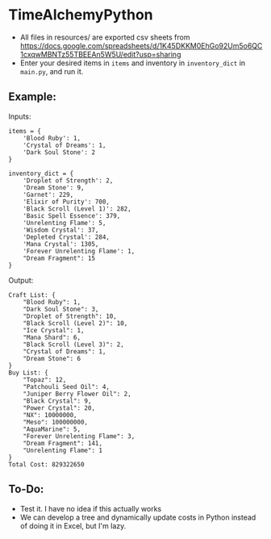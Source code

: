 # TimeAlchemyPython

* All files in resources/ are exported csv sheets from https://docs.google.com/spreadsheets/d/1K45DKKM0EhGo92Um5o6QC1cxqwMBNTz55TBEEAn5W5U/edit?usp=sharing
* Enter your desired items in `items` and inventory in `inventory_dict` in `main.py`, and run it.

## Example:
Inputs:
```
items = {
    'Blood Ruby': 1,
    'Crystal of Dreams': 1,
    'Dark Soul Stone': 2
}

inventory_dict = {
    'Droplet of Strength': 2,
    'Dream Stone': 9,
    'Garnet': 229,
    'Elixir of Purity': 700,
    'Black Scroll (Level 1)': 282,
    'Basic Spell Essence': 379,
    'Unrelenting Flame': 5,
    'Wisdom Crystal': 37,
    'Depleted Crystal': 284,
    'Mana Crystal': 1305,
    'Forever Unrelenting Flame': 1,
    "Dream Fragment": 15
}
```

Output:
```
Craft List: {
    "Blood Ruby": 1,
    "Dark Soul Stone": 3,
    "Droplet of Strength": 10,
    "Black Scroll (Level 2)": 10,
    "Ice Crystal": 1,
    "Mana Shard": 6,
    "Black Scroll (Level 3)": 2,
    "Crystal of Dreams": 1,
    "Dream Stone": 6
}
Buy List: {
    "Topaz": 12,
    "Patchouli Seed Oil": 4,
    "Juniper Berry Flower Oil": 2,
    "Black Crystal": 9,
    "Power Crystal": 20,
    "NX": 10000000,
    "Meso": 100000000,
    "AquaMarine": 5,
    "Forever Unrelenting Flame": 3,
    "Dream Fragment": 141,
    "Unrelenting Flame": 1
}
Total Cost: 829322650
```


## To-Do:
* Test it. I have no idea if this actually works
* We can develop a tree and dynamically update costs in Python instead of doing it in Excel, but I'm lazy.
